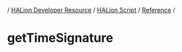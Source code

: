 / [HALion Developer Resource](../..//HALion-Developer-Resource.md) / [HALion Script](./HALion-Script.md) / [Reference](./Reference.md) /

# getTimeSignature
